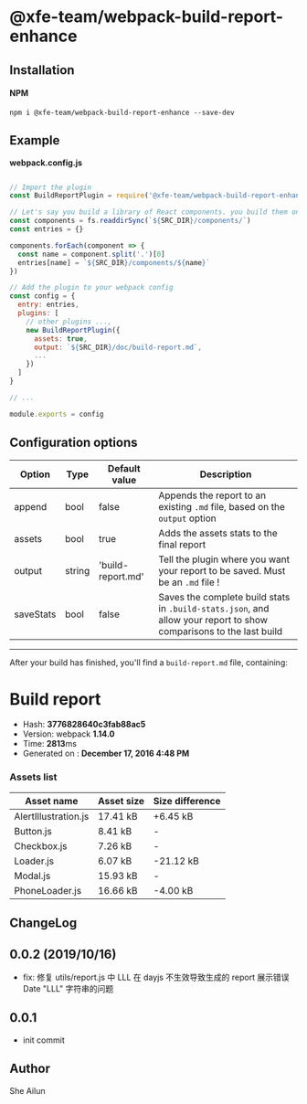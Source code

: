 # @xfe-team/webpack-build-report-enhance

## Installation

#### NPM
```shell
npm i @xfe-team/webpack-build-report-enhance --save-dev
```

## Example

**webpack.config.js**

```javascript

// Import the plugin
const BuildReportPlugin = require('@xfe-team/webpack-build-report-enhance')

// Let's say you build a library of React components. you build them one by one
const components = fs.readdirSync(`${SRC_DIR}/components/`)
const entries = {}

components.forEach(component => {
  const name = component.split('.')[0]
  entries[name] = `${SRC_DIR}/components/${name}`
})

// Add the plugin to your webpack config
const config = {
  entry: entries,
  plugins: [
    // other plugins ...,
    new BuildReportPlugin({
      assets: true,
      output: `${SRC_DIR}/doc/build-report.md`,
      ...
    })
  ]
}

// ...

module.exports = config
```

## Configuration options
Option | Type | Default value | Description
---| --- | --- | ---
append | bool | false | Appends the report to an existing `.md` file, based on the `output` option
assets | bool | true | Adds the assets stats to the final report
output | string | 'build-report.md' | Tell the plugin where you want your report to be saved. Must be an `.md` file !
saveStats | bool | false | Saves the complete build stats in `.build-stats.json`, and allow your report to show comparisons to the last build

---
After your build has finished, you'll find a `build-report.md` file, containing:

# Build report

- Hash: **3776828640c3fab88ac5**
- Version: webpack **1.14.0**
- Time: **2813**ms
- Generated on : **December 17, 2016 4:48 PM**

### Assets list
Asset name | Asset size | Size difference
--- | --- | ---
AlertIllustration.js | 17.41 kB | +6.45 kB
Button.js | 8.41 kB | -
Checkbox.js | 7.26 kB | -
Loader.js | 6.07 kB | -21.12 kB
Modal.js | 15.93 kB | -
PhoneLoader.js | 16.66 kB | -4.00 kB

## ChangeLog

## 0.0.2 (2019/10/16)

* fix: 修复 utils/report.js 中 LLL 在 dayjs 不生效导致生成的 report 展示错误 Date "LLL" 字符串的问题

## 0.0.1

* init commit


## Author
She Ailun
